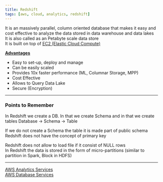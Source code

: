 ```yaml
---
title: Redshift
tags: [aws, cloud, analytics, redshift]
---
```


It is an massively parallel, column oriented database that makes it easy and cost effective to analyze the data stored in data warehouse and data lakes  
It is also called as an Petabyte scale data store  
It is built on top of [EC2 (Elastic Cloud Compute)](../../AWS%20Compute%20Services/EC2%20%28Elastic%20Cloud%20Compute%29.md)

**<u>Advantages</u>**

* Easy to set-up, deploy and manage
* Can be easily scaled
* Provides 10x faster performance (ML, Columnar Storage, MPP)
* Cost Effective
* Allows to Query Data Lake
* Secure (Encryption)

---

### Points to Remember

In Redshift we create a DB. In that we create Schema and in that we create tables
Database -> Schema -> Table

If we do not create a Schema the table it is made part of public schema  
Redshift does not have the concept of primary key

Redshift does not allow to load file if it consist of NULL rows  
In Redshift the data is stored in the form of micro-partitions (similar to partition in Spark, Block in HDFS)

---

[AWS Analytics Services](../AWS%20Analytics%20Services.md)  
[AWS Database Services](../../AWS%20Database%20Services/AWS%20Database%20Services.md)